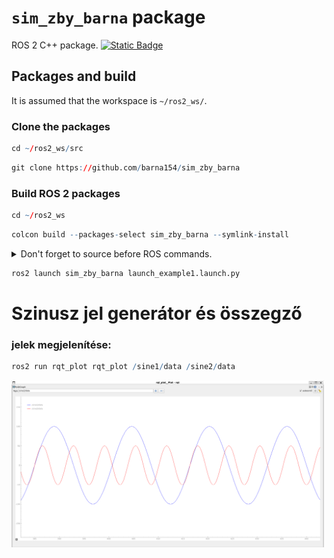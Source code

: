 # `sim_zby_barna` package
ROS 2 C++ package.  [![Static Badge](https://img.shields.io/badge/ROS_2-Humble-34aec5)](https://docs.ros.org/en/humble/)
## Packages and build

It is assumed that the workspace is `~/ros2_ws/`.

### Clone the packages
``` r
cd ~/ros2_ws/src
```
``` r
git clone https://github.com/barna154/sim_zby_barna
```

### Build ROS 2 packages
``` r
cd ~/ros2_ws
```
``` r
colcon build --packages-select sim_zby_barna --symlink-install
```

<details>
<summary> Don't forget to source before ROS commands.</summary>

``` bash
source ~/ros2_ws/install/setup.bash
```
</details>

``` r
ros2 launch sim_zby_barna launch_example1.launch.py
```

# Szinusz jel generátor és összegző


### jelek megjelenítése:
``` r
ros2 run rqt_plot rqt_plot /sine1/data /sine2/data
```
<img src="img/sinus.png" alt="Szinusz jel" width="500">


